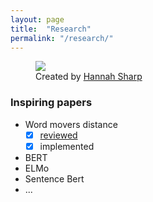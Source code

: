 ```yaml
---
layout: page
title:  "Research"
permalink: "/research/"
---
```


<figure>
    <img src="https://cdn.dribbble.com/users/1073937/screenshots/5036567/waterfall.png" />
    <figcaption>Created by <a href="https://dribbble.com/HannahLizSharp" target="_blank_">Hannah Sharp</a></figcaption>
</figure>

### Inspiring papers
- Word movers distance
    - [x] [reviewed](https://bigshanedogg.github.io)
    - [x] implemented
- BERT
- ELMo
- Sentence Bert
- ...